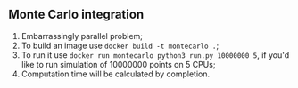 Monte Carlo integration
--
1. Embarrassingly parallel problem;
2. To build an image use `docker build -t montecarlo .`;
3. To run it use `docker run montecarlo python3 run.py 10000000 5`, 
if you'd like to run simulation of 10000000 points on 5 CPUs;
4. Computation time will be calculated by completion.